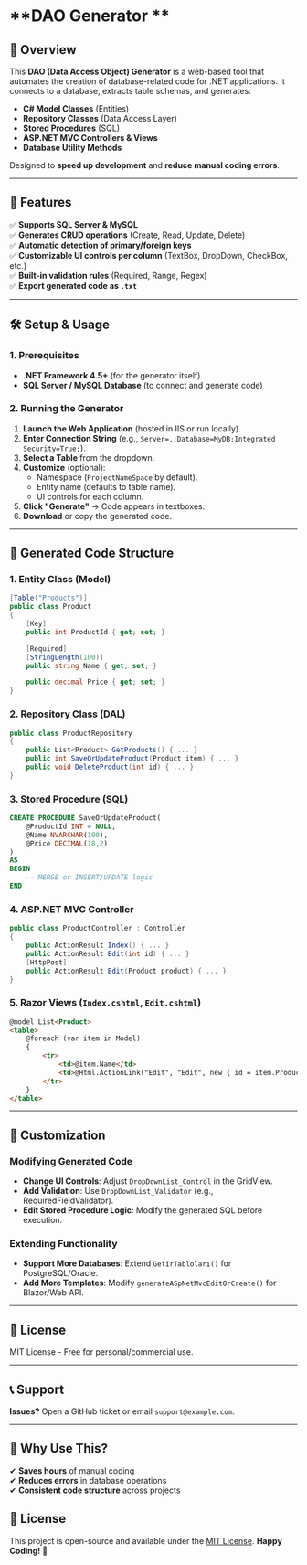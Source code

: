 # **DAO Generator **

## **📌 Overview**
This **DAO (Data Access Object) Generator** is a web-based tool that automates the creation of database-related code for .NET applications. It connects to a database, extracts table schemas, and generates:
- **C# Model Classes** (Entities)
- **Repository Classes** (Data Access Layer)
- **Stored Procedures** (SQL)
- **ASP.NET MVC Controllers & Views**
- **Database Utility Methods**

Designed to **speed up development** and **reduce manual coding errors**.

---

## **🚀 Features**
✅ **Supports SQL Server & MySQL**  
✅ **Generates CRUD operations** (Create, Read, Update, Delete)  
✅ **Automatic detection of primary/foreign keys**  
✅ **Customizable UI controls per column** (TextBox, DropDown, CheckBox, etc.)  
✅ **Built-in validation rules** (Required, Range, Regex)  
✅ **Export generated code as `.txt`**  

---

## **🛠 Setup & Usage**
### **1. Prerequisites**
- **.NET Framework 4.5+** (for the generator itself)
- **SQL Server / MySQL Database** (to connect and generate code)

### **2. Running the Generator**
1. **Launch the Web Application** (hosted in IIS or run locally).
2. **Enter Connection String** (e.g., `Server=.;Database=MyDB;Integrated Security=True;`).
3. **Select a Table** from the dropdown.
4. **Customize** (optional):
   - Namespace (`ProjectNameSpace` by default).
   - Entity name (defaults to table name).
   - UI controls for each column.
5. **Click "Generate"** → Code appears in textboxes.
6. **Download** or copy the generated code.

---

## **📂 Generated Code Structure**
### **1. Entity Class (Model)**
```csharp
[Table("Products")]
public class Product
{
    [Key]
    public int ProductId { get; set; }

    [Required]
    [StringLength(100)]
    public string Name { get; set; }

    public decimal Price { get; set; }
}
```

### **2. Repository Class (DAL)**
```csharp
public class ProductRepository
{
    public List<Product> GetProducts() { ... }
    public int SaveOrUpdateProduct(Product item) { ... }
    public void DeleteProduct(int id) { ... }
}
```

### **3. Stored Procedure (SQL)**
```sql
CREATE PROCEDURE SaveOrUpdateProduct(
    @ProductId INT = NULL,
    @Name NVARCHAR(100),
    @Price DECIMAL(18,2)
)
AS
BEGIN
    -- MERGE or INSERT/UPDATE logic
END
```

### **4. ASP.NET MVC Controller**
```csharp
public class ProductController : Controller
{
    public ActionResult Index() { ... }
    public ActionResult Edit(int id) { ... }
    [HttpPost]
    public ActionResult Edit(Product product) { ... }
}
```

### **5. Razor Views (`Index.cshtml`, `Edit.cshtml`)**
```html
@model List<Product>
<table>
    @foreach (var item in Model)
    {
        <tr>
            <td>@item.Name</td>
            <td>@Html.ActionLink("Edit", "Edit", new { id = item.ProductId })</td>
        </tr>
    }
</table>
```

---

## **🔧 Customization**
### **Modifying Generated Code**
- **Change UI Controls**: Adjust `DropDownList_Control` in the GridView.
- **Add Validation**: Use `DropDownList_Validator` (e.g., RequiredFieldValidator).
- **Edit Stored Procedure Logic**: Modify the generated SQL before execution.

### **Extending Functionality**
- **Support More Databases**: Extend `GetirTabloları()` for PostgreSQL/Oracle.
- **Add More Templates**: Modify `generateASpNetMvcEditOrCreate()` for Blazor/Web API.

---

## **📜 License**
MIT License - Free for personal/commercial use.

---

## **📞 Support**
**Issues?** Open a GitHub ticket or email `support@example.com`.

---

## **🎯 Why Use This?**
✔ **Saves hours** of manual coding  
✔ **Reduces errors** in database operations  
✔ **Consistent code structure** across projects  



## 📄 License

This project is open-source and available under the [MIT License](LICENSE).
**Happy Coding! 🚀**
